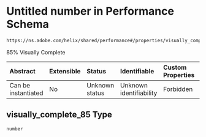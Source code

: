 # Untitled number in Performance Schema

```txt
https://ns.adobe.com/helix/shared/performance#/properties/visually_complete_85
```

85% Visually Complete

| Abstract            | Extensible | Status         | Identifiable            | Custom Properties | Additional Properties | Access Restrictions | Defined In                                                                 |
| :------------------ | :--------- | :------------- | :---------------------- | :---------------- | :-------------------- | :------------------ | :------------------------------------------------------------------------- |
| Can be instantiated | No         | Unknown status | Unknown identifiability | Forbidden         | Allowed               | none                | [performance.schema.json*](performance.schema.json "open original schema") |

## visually_complete\_85 Type

`number`
